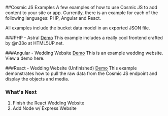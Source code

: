##Cosmic JS Examples
A few examples of how to use Cosmic JS to add content to your site or app.  Currently, there is an example for each of the following languages: PHP, Angular and React.

All examples include the bucket data model in an exported JSON file.

###PHP - Astral
[Demo](http://tonyspiro.com/dev/cosmicjs-examples/php/astral/)
This example includes a really cool frontend crafted by @n33o at HTML5UP.net.

###Angular - Wedding Website
[Demo](http://tonyspiro.com/dev/cosmicjs-examples/angular/wedding-website/)
This is an example wedding website.  View a demo here.

###React - Wedding Website (Unfinished)
[Demo](http://tonyspiro.com/dev/cosmicjs-examples/react/wedding-website/)
This example demonstrates how to pull the raw data from the Cosmic JS endpoint and display the objects and media.

### What's Next
1. Finish the React Wedding Website
2. Add Node w/ Express Website